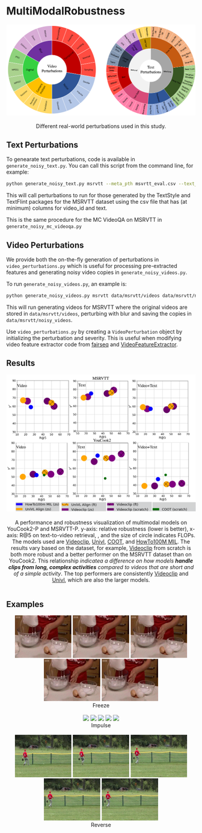 # MultiModalRobustness
 <center><img src="./images/PerturbationTypesCombined.png" width=600px /></center> <br>
    <center>Different real-world perturbations used in this study. </center>

## Text Perturbations
To genearate text perturbations, code is available in `generate_noisy_text.py`. 
You can call this script from the command line, for example:

```bash
python generate_noisy_text.py msrvtt --meta_pth msvrtt_eval.csv --text_style --textflint
```
This will call perturbations to run for those generated by the TextStyle and TextFlint packages for the 
MSRVTT dataset using the csv file that has (at minimum) columns for video_id and text. 

This is the same procedure for the MC VideoQA on MSRVTT in `generate_noisy_mc_videoqa.py`

## Video Perturbations
We provide both the on-the-fly generation of perturbations in `video_perturbations.py` which is useful for processing 
pre-extracted features and generating noisy video copies in `generate_noisy_videos.py`.

To run `generate_noisy_videos.py`, an example is:

```bash
python generate_noisy_videos.py msrvtt data/msrvtt/videos data/msrvtt/noisy_videos blur
```
This will run generating videos for MSRVTT where the original videos are stored in `data/msrvtt/videos`, perturbing with
blur and saving the copies in `data/msrvtt/noisy_videos`.

Use `video_perturbations.py` by creating a `VideoPerturbation` object by initializing the perturbation and severity.
This is useful when modifying video feature extractor code from 
[fairseq](https://github.com/facebookresearch/fairseq/tree/main/examples/MMPT/scripts/video_feature_extractor)
and [VideoFeatureExtractor](https://github.com/ArrowLuo/VideoFeatureExtractor/).


## Results
  <table align=center width=800px>
    <center><img src="./images/TeaserAll.png" width=600px /></center><br>
    <center>A performance and robustness visualization of multimodal models on YouCook2-P and MSRVTT-P. 
      y-axis: relative robustness (lower is better), x-axis: R@5 on text-to-video retrieval,  
      , and the size of circle indicates FLOPs. The models used are 
      <a href="https://github.com/facebookresearch/fairseq/tree/main/examples/MMPT">Videoclip</a>,
      <a href="https://github.com/microsoft/UniVL">Univl</a>,
      <a href="https://github.com/gingsi/coot-videotext">COOT</a>, and
      <a href="https://github.com/antoine77340/MIL-NCE_HowTo100M">HowTo100M MIL</a>.
      The results vary based on the dataset, 
      for example, 
<a href="https://github.com/facebookresearch/fairseq/tree/main/examples/MMPT">Videoclip</a> from scratch is both more robust and a better performer on 
      the MSRVTT dataset than on YouCook2. This relationship <i>indicatea a difference on
      how models <b>handle clips from long, complex activities</b> compared to videos that 
      are short and of a simple activity</i>.
      The top performers are consistently <a href="https://github.com/facebookresearch/fairseq/tree/main/examples/MMPT">Videoclip</a>
      and <a href="https://github.com/microsoft/UniVL">Univl</a>, which are also the larger 
      models. </center>
  </table>


## Examples
<table align=center width=800px>
    <center>
      <img src="./images/freeze_vido1_sev1.gif" width=150px />
      <img src="./images/freeze_vido1_sev2.gif" width=150px />
      <img src="./images/freeze_vido1_sev3.gif" width=150px />
      <img src="./images/freeze_vido1_sev4.gif" width=150px />
      <img src="./images/freeze_vido1_sev5.gif" width=150px />
    </center>
    <center>Freeze </center><br>
    <center>
      <img src="./images/impulse_vido3_sev1.gif" width=150px />
      <img src="./images/impulse_vido3_sev2.gif" width=150px />
      <img src="./images/impulse_vido3_sev3.gif" width=150px />
      <img src="./images/impulse_vido3_sev4.gif" width=150px />
      <img src="./images/impulse_vido3_sev5.gif" width=150px />
    </center>
    <center>Impulse</center><br>
    <center>
      <img src="./images/reverse_vido2_sev1.gif" width=150px />
      <img src="./images/reverse_vido2_sev2.gif" width=150px />
      <img src="./images/reverse_vido2_sev3.gif" width=150px />
      <img src="./images/reverse_vido2_sev4.gif" width=150px />
      <img src="./images/reverse_vido2_sev5.gif" width=150px />
<center>Reverse</center><br>
    </center>
</table>